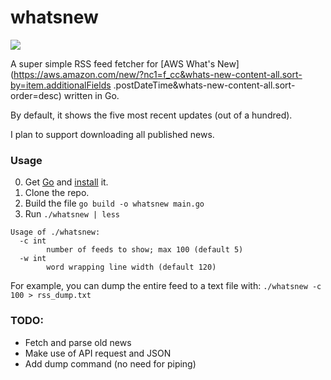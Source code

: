 # whatsnew


![](https://d1.awsstatic.com/about-aws/whats-new/lpm-assets/whats-new-page-assets/Site-Merch_Amazon-New_2up.4a9e97631cc47c96d5e9fa9014fb3640b7ae2976.png)


A super simple RSS feed fetcher for 
[AWS What's New](https://aws.amazon.com/new/?nc1=f_cc&whats-new-content-all.sort-by=item.additionalFields
.postDateTime&whats-new-content-all.sort-order=desc) 
written in Go.

By default, it shows the five most recent updates (out of a hundred).

I plan to support downloading all published news.

### Usage

0. Get [Go](https://golang.org/dl/) and [install](https://golang.org/doc/install) it.
1. Clone the repo.
2. Build the file `go build -o whatsnew main.go`
3. Run `./whatsnew | less`

```
Usage of ./whatsnew:
  -c int
        number of feeds to show; max 100 (default 5)
  -w int
        word wrapping line width (default 120)

```

For example, you can dump the entire  feed to a text file with:
`./whatsnew -c 100 > rss_dump.txt`

### TODO:

- Fetch and parse old news
- Make use of API request and JSON
- Add dump command (no need for piping)
